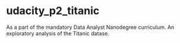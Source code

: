# udacity_p2_titanic
As a part of the mandatory Data Analyst Nanodegree curriculum. An exploratory analysis of the Titanic datase.
